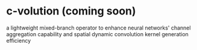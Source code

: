# c-volution (coming soon)
a lightweight mixed-branch operator to enhance neural networks' channel aggregation capability and spatial dynamic convolution kernel generation efficiency
